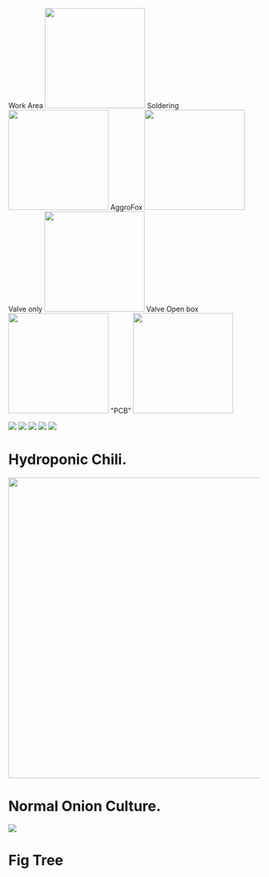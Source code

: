 Work Area <img src="https://image.ibb.co/ccTEeT/Whats_App_Image_2018_07_29_at_01_23_14_2.jpg" width="200">
Soldering <img src="https://image.ibb.co/eDdQm8/Whats_App_Image_2018_07_29_at_01_23_14_1.jpg" width="200">
AggroFox <img src="https://image.ibb.co/h5drR8/Whats_App_Image_2018_07_29_at_01_22_33.jpg" width="200">
Valve only <img src="https://image.ibb.co/gHZnzT/Whats_App_Image_2018_07_29_at_01_22_45.jpg" width="200">
Valve Open box<img src="https://image.ibb.co/d377zT/Whats_App_Image_2018_07_29_at_01_23_13.jpg" width="200">
"PCB" <img src="https://image.ibb.co/m2H7zT/Whats_App_Image_2018_07_29_at_01_23_14.jpg" width="200">

<img src="https://image.ibb.co/iS4CJo/Whats_App_Image_2018_07_29_at_21_23_09_1.jpg">
<img src="https://image.ibb.co/mY2cjT/Whats_App_Image_2018_07_29_at_21_23_09.jpg">
<img src="https://image.ibb.co/fkrsJo/Whats_App_Image_2018_07_29_at_21_23_08_1.jpg">
<img src="https://image.ibb.co/jW7or8/Whats_App_Image_2018_07_29_at_21_23_08.jpg">

<img src="https://image.ibb.co/gqfmdo/Whats_App_Image_2018_07_29_at_21_23_06.jpg">

# Hydroponic Chili.

<img src="https://image.ibb.co/dre1B8/Whats_App_Image_2018_07_29_at_21_23_06_1.jpg" width="600">

# Normal Onion Culture.

<img src="https://image.ibb.co/iS4CJo/Whats_App_Image_2018_07_29_at_21_23_09_1.jpg">

# Fig Tree







